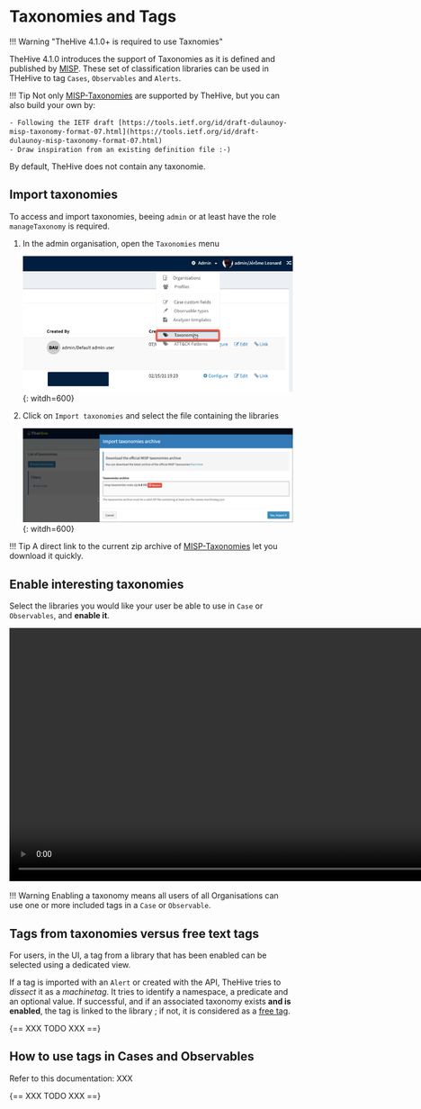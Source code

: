 # Taxonomies and Tags

!!! Warning "TheHive 4.1.0+ is required to use Taxnomies"


TheHive 4.1.0 introduces the support of Taxonomies as it is defined and published by [MISP](https://github.com/MISP/misp-taxonomies). These set of classification libraries can be used in THeHive to tag `Cases`, `Observables` and `Alerts`. 

!!! Tip
    Not only [MISP-Taxonomies](https://github.com/MISP/misp-taxonomies) are supported by TheHive, but you can also build your own by:
    
    - Following the IETF draft [https://tools.ietf.org/id/draft-dulaunoy-misp-taxonomy-format-07.html](https://tools.ietf.org/id/draft-dulaunoy-misp-taxonomy-format-07.html)
    - Draw inspiration from an existing definition file :-)


By default, TheHive does not contain any taxonomie. 



## Import taxonomies

To access and import taxonomies, beeing `admin` or at least have the role `manageTaxonomy` is required.

1. In the admin organisation, open the `Taxonomies` menu

    ![](./images/menu-admin-taxonomies.png){: witdh=600}

2. Click on `Import taxonomies` and select the file containing the libraries
 
    ![](./images/admin-import-taxonomies.png){: witdh=600}


!!! Tip
    A direct link to the current zip archive of [MISP-Taxonomies](https://github.com/MISP/misp-taxonomies) let you download it quickly.

## Enable interesting taxonomies

Select the libraries you would like your user be able to use in `Case` or `Observables`, and **enable it**.

<video height="450" autoplay controls muted>
    <source src="/thehive/user-guides/administration/images/admin-taxonomy-details.mp4" type="video/mp4">
Your browser does not support the video tag.
</video>

!!! Warning
    Enabling a taxonomy means all users of all Organisations can use one or more included tags in a `Case` or `Observable`.


## Tags from taxonomies versus free text tags 

For users, in the UI, a tag from a library that has been enabled can be selected using a dedicated view. 

If a tag is imported with an `Alert` or created with the API, TheHive tries to _dissect_ it as a _machinetag_. It tries to identify a namespace, a predicate and an optional value. If successful, and if an associated taxonomy exists **and is enabled**, the tag is linked to the library ; if not, it is considered as a [free tag](#free-tags).

{== XXX TODO XXX  ==}




## How to use tags in Cases and Observables 

Refer to this documentation: XXX 

{== XXX TODO XXX  ==}